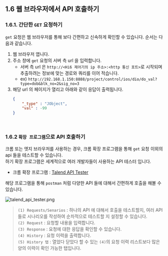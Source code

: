 ## 1.6 웹 브라우저에서 API 호출하기

### 1.6.1. 간단한 `GET` 요청하기

`get` 요청은 웹 브라우저를 통해 보다 간편하고 신속하게 확인할 수 있습니다. 순서는 다음과 같습니다.
1. 웹 브라우저 엽니다.
2. 주소 창에 `get` 요청의 서버 측 url 을 입력합니다.
	- 서버 측 url 은 `http://<Hi6 제어기의 ip 주소>:<http 통신 포트>`로 시작되며 추출하려는 정보에 맞는 경로와 쿼리를 이어 적습니다.
	- ex) ```http://192.168.1.150:8888/project/control/ios/dio/do_val?type=dob&blk_no=2&sig_no=3```
3. 해당 url 의 페이지가 열리고 아래와 같이 응답이 출력됩니다.
	```json
	{
		"_type" : "JObject",
		"val" : -99
	}
	```

<br>

### 1.6.2 `확장 프로그램`으로 API 호출하기  
크롬 또는 엣지 브라우저를 사용하는 경우, 크롬 확장 프로그램을 통해 `get` 요청 이외의 api 들을 테스트할 수 있습니다.  
하기 확장 프로그램은 세계적으로 여러 개발자들이 사용하는 API 테스터 입니다.
- 크롬 확장 프로그램 : [Talend API Tester](https://chromewebstore.google.com/detail/talend-api-tester-free-ed/aejoelaoggembcahagimdiliamlcdmfm)  

해당 프로그램을 통해 `postman` 처럼 다양한 API 들에 대해서 간편하게 호출을 해볼 수 있습니다.

![talend_api_tester.png](../_assets/06_Talend_api_tester.png)  

<blockquote>

`(1) Requests/Senarios` : 하나의 API 에 대해서 호출을 테스트할지, 여러 API 들로 시나리오를 작성하여 순차적으로 테스트할 지 설정할 수 있습니다.<br>
`(2) Request` : 요청할 내용을 입력합니다.  
`(3) Response` : 요청에 대한 응답을 확인할 수 있습니다.  
`(4) History` : 요청 이력을 출력합니다.  
`(5) History 탭` : 열었다 닫았다 할 수 있는 `(4)`의 요청 이력 리스트보다 많은 양의 이력이 확인 가능한 탭입니다.

</blockquote>